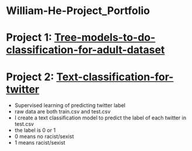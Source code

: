 # William-He-Project_Portfolio

# Project 1: [Tree-models-to-do-classification-for-adult-dataset](https://github.com/hexiantao138/Tree-models-to-do-classification-for-adult-dataset)
# Project 2: [Text-classification-for-twitter](https://github.com/hexiantao138/Text-classification-for-twitter)
* Supervised learning of predicting twitter label
* raw data are both train.csv and test.csv
* I create a text classification model to predict the label of each twitter in test.csv
* the label is 0 or 1 
* 0 means no racist/sexist
* 1 means racist/sexist
